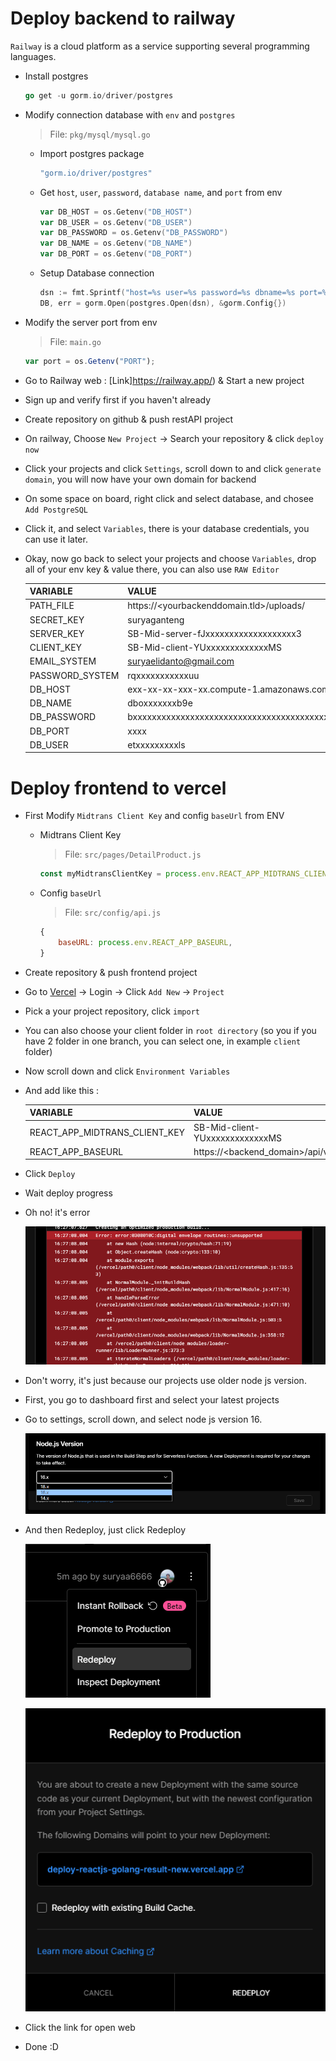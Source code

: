 # Deploy backend to railway

`Railway` is a cloud platform as a service supporting several programming languages.

- Install postgres

  ```go
  go get -u gorm.io/driver/postgres
  ```

- Modify connection database with `env` and `postgres`

  > File: `pkg/mysql/mysql.go`

  - Import postgres package

    ```go
    "gorm.io/driver/postgres"
    ```

  - Get `host`, `user`, `password`, `database name`, and `port` from env

    ```go
    var DB_HOST = os.Getenv("DB_HOST")
    var DB_USER = os.Getenv("DB_USER")
    var DB_PASSWORD = os.Getenv("DB_PASSWORD")
    var DB_NAME = os.Getenv("DB_NAME")
    var DB_PORT = os.Getenv("DB_PORT")
    ```

  - Setup Database connection

    ```go
    dsn := fmt.Sprintf("host=%s user=%s password=%s dbname=%s port=%s", DB_HOST, DB_USER, DB_PASSWORD, DB_NAME, DB_PORT)
    DB, err = gorm.Open(postgres.Open(dsn), &gorm.Config{})
    ```

* Modify the server port from env

  > File: `main.go`

  ```javascript
  var port = os.Getenv("PORT");
  ```

* Go to Railway web : [Link]https://railway.app/) & Start a new project

* Sign up and verify first if you haven't already

* Create repository on github & push restAPI project

* On railway, Choose `New Project` → Search your repository & click `deploy now`

* Click your projects and click `Settings`, scroll down to and click `generate domain`, you will now have your own domain for backend

* On some space on board, right click and select database, and chosee `Add PostgreSQL`

* Click it, and select `Variables`, there is your database credentials, you can use it later.

* Okay, now go back to select your projects and choose `Variables`, drop all of your env key & value there, you can also use `RAW Editor`

  | VARIABLE        | VALUE                                                            |
  | --------------- | ---------------------------------------------------------------- |
  | PATH_FILE       | https://<yourbackenddomain.tld>/uploads/                         |
  | SECRET_KEY      | suryaganteng                                                     |
  | SERVER_KEY      | SB-Mid-server-fJxxxxxxxxxxxxxxxxxxx3                             |
  | CLIENT_KEY      | SB-Mid-client-YUxxxxxxxxxxxxxMS                                  |
  | EMAIL_SYSTEM    | suryaelidanto@gmail.com                                          |
  | PASSWORD_SYSTEM | rqxxxxxxxxxxxuu                                                  |
  | DB_HOST         | exx-xx-xx-xxx-xx.compute-1.amazonaws.com                         |
  | DB_NAME         | dboxxxxxxxb9e                                                    |
  | DB_PASSWORD     | bxxxxxxxxxxxxxxxxxxxxxxxxxxxxxxxxxxxxxxxxxxxxxxxxxxxxxxxxxxxxxxc |
  | DB_PORT         | xxxx                                                             |
  | DB_USER         | etxxxxxxxxxls                                                    |

# Deploy frontend to vercel

- First Modify `Midtrans Client Key` and config `baseUrl` from ENV

  - Midtrans Client Key

    > File: `src/pages/DetailProduct.js`

    ```javascript
    const myMidtransClientKey = process.env.REACT_APP_MIDTRANS_CLIENT_KEY;
    ```

  - Config `baseUrl`

    > File: `src/config/api.js`

    ```javascript
    {
        baseURL: process.env.REACT_APP_BASEURL,
    }
    ```

- Create repository & push frontend project

- Go to [Vercel](http://vercel.com) → Login → Click `Add New` -> `Project`

* Pick a your project repository, click `import`

* You can also choose your client folder in `root directory` (so you if you have 2 folder in one branch, you can select one, in example `client` folder)

* Now scroll down and click `Environment Variables`

* And add like this : 

  | VARIABLE                      | VALUE                            |
  | ----------------------------- | -------------------------------- |
  | REACT_APP_MIDTRANS_CLIENT_KEY | SB-Mid-client-YUxxxxxxxxxxxxxMS  |
  | REACT_APP_BASEURL             | https://<backend_domain>/api/v1/ |

- Click `Deploy`

- Wait deploy progress

- Oh no! it's error

  ![image](./error.png)

- Don't worry, it's just because our projects use older node js version.

- First, you go to dashboard first and select your latest projects

- Go to settings, scroll down, and select node js version 16.

  ![image](./nodejs16.png)

- And then Redeploy, just click Redeploy

  ![image](./redeploy.png)

  ![image](./redeploy2.png)

- Click the link for open web

- Done :D

